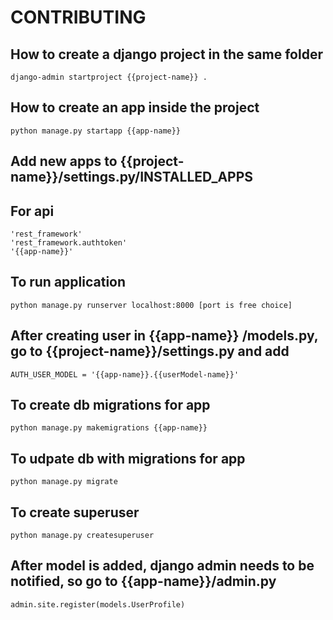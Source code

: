 # CONTRIBUTING

## How to create a django project in the same folder

```
django-admin startproject {{project-name}} .
```

## How to create an app inside the project

```
python manage.py startapp {{app-name}} 
```

## Add new apps to {{project-name}}/settings.py/INSTALLED_APPS
## For api

```
'rest_framework'
'rest_framework.authtoken'
'{{app-name}}'
```

## To run application

```
python manage.py runserver localhost:8000 [port is free choice]
```

## After creating user in {{app-name}} /models.py, go to {{project-name}}/settings.py and add

```
AUTH_USER_MODEL = '{{app-name}}.{{userModel-name}}'
```

## To create db migrations for app

```
python manage.py makemigrations {{app-name}}
```

## To udpate db with migrations for app

```
python manage.py migrate
```

## To create superuser

```
python manage.py createsuperuser
```

## After model is added, django admin needs to be notified, so go to {{app-name}}/admin.py

```
admin.site.register(models.UserProfile)
```